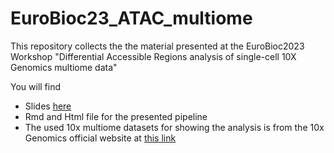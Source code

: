 # EuroBioc23_ATAC_multiome
This repository collects the the material presented at the EuroBioc2023 Workshop 
"Differential Accessible Regions analysis of single-cell 10X Genomics multiome data"

You will find

+ Slides [here](slides/EuroBioc2023_multiome_ATAC.pdf)
+ Rmd and Html file for the presented pipeline
+ The used 10x multiome datasets for showing the analysis is from the 10x Genomics 
official website at [this link](https://www.10xgenomics.com/resources/datasets?query=&page=1&configure%5BhitsPerPage%5D=50&configure%5BmaxValuesPerFacet%5D=1000&refinementList%5Bproduct.name%5D%5B0%5D=Single%20Cell%20Multiome%20ATAC%20%2B%20Gene%20Expression&refinementList%5Bspecies%5D%5B0%5D=Mouse&refinementList%5BanatomicalEntities%5D%5B0%5D=cortex)

